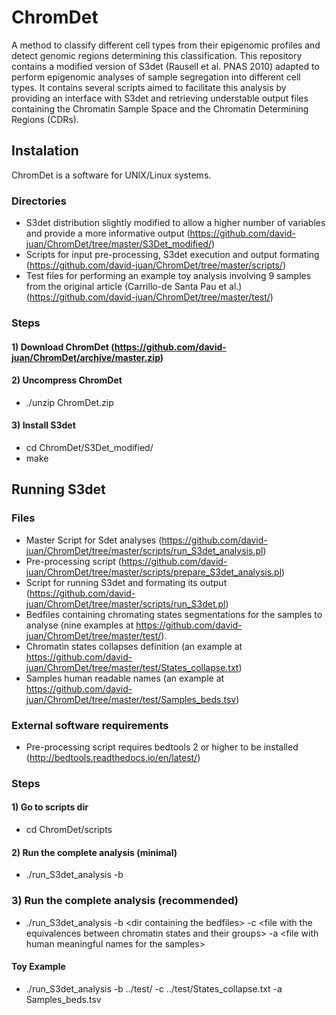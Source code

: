 # ChromDet
A method to classify different cell types from their epigenomic profiles and detect genomic regions determining this classification.
This repository contains a modified version of S3det (Rausell et al. PNAS 2010) adapted to perform epigenomic analyses of sample segregation into different cell types. It contains several scripts aimed to facilitate this analysis by providing an interface with S3det and retrieving understable output files containing the Chromatin Sample Space and the Chromatin Determining Regions (CDRs).

## Instalation

ChromDet is a software for UNIX/Linux systems.

### Directories

-  S3det distribution slightly modified to allow a higher number of variables and provide a more informative output (https://github.com/david-juan/ChromDet/tree/master/S3Det_modified/)
-  Scripts for input pre-processing, S3det execution and output formating (https://github.com/david-juan/ChromDet/tree/master/scripts/)
-  Test files for performing an example toy analysis involving 9 samples from the original article (Carrillo-de Santa Pau et al.) (https://github.com/david-juan/ChromDet/tree/master/test/)

### Steps

#### 1) Download ChromDet (https://github.com/david-juan/ChromDet/archive/master.zip)

#### 2) Uncompress ChromDet
-  ./unzip ChromDet.zip

#### 3) Install S3det
-  cd ChromDet/S3Det_modified/
-  make

## Running S3det

### Files

-  Master Script for Sdet analyses (https://github.com/david-juan/ChromDet/tree/master/scripts/run_S3det_analysis.pl)
-  Pre-processing script (https://github.com/david-juan/ChromDet/tree/master/scripts/prepare_S3det_analysis.pl)
-  Script for running S3det and formating its output (https://github.com/david-juan/ChromDet/tree/master/scripts/run_S3det.pl)
-  Bedfiles containing chromating states segmentations for the samples to analyse (nine examples at https://github.com/david-juan/ChromDet/tree/master/test/).
-  Chromatin states collapses definition (an example at https://github.com/david-juan/ChromDet/tree/master/test/States_collapse.txt)
-  Samples human readable names (an example at https://github.com/david-juan/ChromDet/tree/master/test/Samples_beds.tsv)

### External software requirements

-  Pre-processing script requires bedtools 2 or higher to be installed (http://bedtools.readthedocs.io/en/latest/)

### Steps

#### 1) Go to scripts dir

-  cd ChromDet/scripts

#### 2) Run the complete analysis (minimal)

-  ./run_S3det_analysis -b <dir containing the bedfiles>

### 3) Run the complete analysis (recommended)

- ./run_S3det_analysis -b \<dir containing the bedfiles\> -c \<file with the equivalences between chromatin states and their groups\> -a \<file with human meaningful names for the samples\>

#### Toy Example

-  ./run_S3det_analysis -b ../test/ -c ../test/States_collapse.txt -a Samples_beds.tsv
